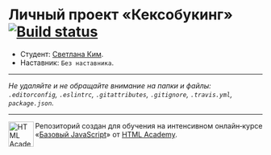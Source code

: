 # Личный проект «Кексобукинг» [![Build status][travis-image]][travis-url]

* Студент: [Светлана Ким](https://up.htmlacademy.ru/javascript/10/user/227035).
* Наставник: `Без наставника`.

---

_Не удаляйте и не обращайте внимание на папки и файлы:_<br>
_`.editorconfig`, `.eslintrc`, `.gitattributes`, `.gitignore`, `.travis.yml`, `package.json`._

---

<a href="https://htmlacademy.ru/intensive/javascript"><img align="left" width="50" height="50" title="HTML Academy" src="https://up.htmlacademy.ru/static/img/intensive/javascript/logo-for-github.svg"></a>

Репозиторий создан для обучения на интенсивном онлайн‑курсе «[Базовый JavaScript](https://htmlacademy.ru/intensive/javascript)» от [HTML Academy](https://htmlacademy.ru).

[travis-image]: https://travis-ci.org/htmlacademy-javascript/227035-keksobooking.svg?branch=master
[travis-url]: https://travis-ci.org/htmlacademy-javascript/227035-keksobooking
